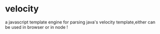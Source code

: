 velocity
========

a javascript template engine for parsing java's velocity template,either can be used in browser or in node !